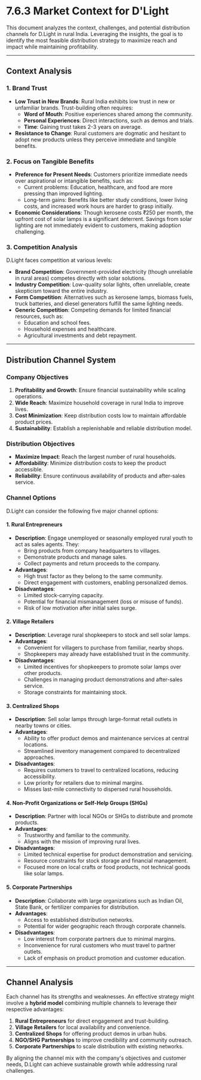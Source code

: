 # 7.6.3 Market Context for D'Light

This document analyzes the context, challenges, and potential distribution channels for D.Light in rural India. Leveraging the insights, the goal is to identify the most feasible distribution strategy to maximize reach and impact while maintaining profitability.

---

## **Context Analysis**

### **1. Brand Trust**
- **Low Trust in New Brands**: Rural India exhibits low trust in new or unfamiliar brands. Trust-building often requires:
  - **Word of Mouth**: Positive experiences shared among the community.
  - **Personal Experiences**: Direct interactions, such as demos and trials.
  - **Time**: Gaining trust takes 2-3 years on average.
- **Resistance to Change**: Rural customers are dogmatic and hesitant to adopt new products unless they perceive immediate and tangible benefits.

### **2. Focus on Tangible Benefits**
- **Preference for Present Needs**: Customers prioritize immediate needs over aspirational or intangible benefits, such as:
  - Current problems: Education, healthcare, and food are more pressing than improved lighting.
  - Long-term gains: Benefits like better study conditions, lower living costs, and increased work hours are harder to grasp initially.
- **Economic Considerations**: Though kerosene costs ₹250 per month, the upfront cost of solar lamps is a significant deterrent. Savings from solar lighting are not immediately evident to customers, making adoption challenging.

### **3. Competition Analysis**
D.Light faces competition at various levels:
- **Brand Competition**: Government-provided electricity (though unreliable in rural areas) competes directly with solar solutions.
- **Industry Competition**: Low-quality solar lights, often unreliable, create skepticism toward the entire industry.
- **Form Competition**: Alternatives such as kerosene lamps, biomass fuels, truck batteries, and diesel generators fulfill the same lighting needs.
- **Generic Competition**: Competing demands for limited financial resources, such as:
  - Education and school fees.
  - Household expenses and healthcare.
  - Agricultural investments and debt repayment.

---

## **Distribution Channel System**

### **Company Objectives**
1. **Profitability and Growth**: Ensure financial sustainability while scaling operations. 
2. **Wide Reach**: Maximize household coverage in rural India to improve lives.
3. **Cost Minimization**: Keep distribution costs low to maintain affordable product prices.
4. **Sustainability**: Establish a replenishable and reliable distribution model.

### **Distribution Objectives**
- **Maximize Impact**: Reach the largest number of rural households.
- **Affordability**: Minimize distribution costs to keep the product accessible.
- **Reliability**: Ensure continuous availability of products and after-sales service.

### **Channel Options**
D.Light can consider the following five major channel options:

#### **1. Rural Entrepreneurs**
- **Description**: Engage unemployed or seasonally employed rural youth to act as sales agents. They:
  - Bring products from company headquarters to villages.
  - Demonstrate products and manage sales.
  - Collect payments and return proceeds to the company.
- **Advantages**:
  - High trust factor as they belong to the same community.
  - Direct engagement with customers, enabling personalized demos.
- **Disadvantages**:
  - Limited stock-carrying capacity.
  - Potential for financial mismanagement (loss or misuse of funds).
  - Risk of low motivation after initial sales surge.

#### **2. Village Retailers**
- **Description**: Leverage rural shopkeepers to stock and sell solar lamps.
- **Advantages**:
  - Convenient for villagers to purchase from familiar, nearby shops.
  - Shopkeepers may already have established trust in the community.
- **Disadvantages**:
  - Limited incentives for shopkeepers to promote solar lamps over other products.
  - Challenges in managing product demonstrations and after-sales service.
  - Storage constraints for maintaining stock.

#### **3. Centralized Shops**
- **Description**: Sell solar lamps through large-format retail outlets in nearby towns or cities.
- **Advantages**:
  - Ability to offer product demos and maintenance services at central locations.
  - Streamlined inventory management compared to decentralized approaches.
- **Disadvantages**:
  - Requires customers to travel to centralized locations, reducing accessibility.
  - Low priority for retailers due to minimal margins.
  - Misses last-mile connectivity to dispersed rural households.

#### **4. Non-Profit Organizations or Self-Help Groups (SHGs)**
- **Description**: Partner with local NGOs or SHGs to distribute and promote products.
- **Advantages**:
  - Trustworthy and familiar to the community.
  - Aligns with the mission of improving rural lives.
- **Disadvantages**:
  - Limited technical expertise for product demonstration and servicing.
  - Resource constraints for stock storage and financial management.
  - Focused more on local crafts or food products, not technical goods like solar lamps.

#### **5. Corporate Partnerships**
- **Description**: Collaborate with large organizations such as Indian Oil, State Bank, or fertilizer companies for distribution.
- **Advantages**:
  - Access to established distribution networks.
  - Potential for wider geographic reach through corporate channels.
- **Disadvantages**:
  - Low interest from corporate partners due to minimal margins.
  - Inconvenience for rural customers who must travel to partner outlets.
  - Lack of emphasis on product promotion and customer education.

---

## **Channel Analysis**

Each channel has its strengths and weaknesses. An effective strategy might involve a **hybrid model** combining multiple channels to leverage their respective advantages:

1. **Rural Entrepreneurs** for direct engagement and trust-building.  
2. **Village Retailers** for local availability and convenience.  
3. **Centralized Shops** for offering product demos in urban hubs.  
4. **NGO/SHG Partnerships** to improve credibility and community outreach.  
5. **Corporate Partnerships** to scale distribution with existing networks.

By aligning the channel mix with the company's objectives and customer needs, D.Light can achieve sustainable growth while addressing rural challenges.
